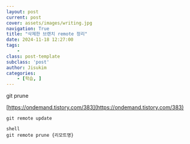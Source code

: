 ```yaml
---
layout: post
current: post
cover: assets/images/writing.jpg
navigation: True
title: "삭제한 브랜치 remote 정리"
date: 2024-11-18 12:27:00
tags:
    - 
class: post-template
subclass: 'post'
author: Jisukim
categories:
    - [학습, ]
---
```



git prune 


[https://ondemand.tistory.com/383](https://ondemand.tistory.com/383)




`git remote update`



```
shell
git remote prune {리모트명}

```


